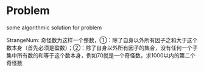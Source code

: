 # Problem
some algorithmic solution for problem

StrangeNum:
奇怪数为这样一个整数，①：除了自身以外所有因子之和大于这个数本身（首先必须是盈数）；②：除了自身以外所有因子的集合，没有任何一个子集中所有数的和等于这个数本身，例如70就是一个奇怪数，求1000以内的第二个奇怪数
